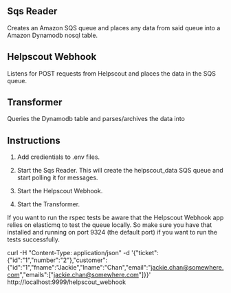 Sqs Reader
--
Creates an Amazon SQS queue and places any data from said queue into a Amazon Dynamodb nosql table.

Helpscout Webhook
--
Listens for POST requests from Helpscout and places the data in the SQS queue.

Transformer
--
Queries the Dynamodb table and parses/archives the data into


Instructions
--
1) Add credientials to .env files.

2) Start the Sqs Reader. This will create the helpscout_data SQS queue and start polling it for messages.

3) Start the Helpscout Webhook.

4) Start the Transformer.

If you want to run the rspec tests be aware that the Helpscout Webhook app relies on elasticmq to test the queue locally. So make sure you have that installed and running on port 9324 (the default port) if you want to run the tests successfully.


curl -H "Content-Type: application/json" -d '{"ticket":{"id":"1","number":"2"},"customer":{"id":"1","fname":"Jackie","lname":"Chan","email":"jackie.chan@somewhere.com","emails":["jackie.chan@somewhere.com"]}}' http://localhost:9999/helpscout_webhook
